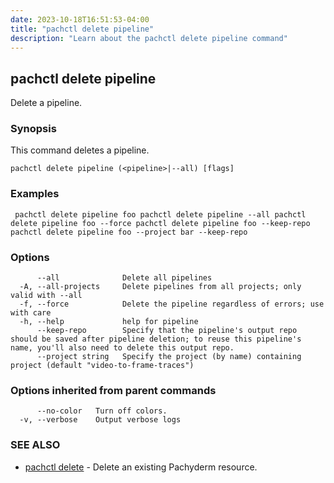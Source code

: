 ```yaml
---
date: 2023-10-18T16:51:53-04:00
title: "pachctl delete pipeline"
description: "Learn about the pachctl delete pipeline command"
---
```


## pachctl delete pipeline

Delete a pipeline.

### Synopsis

This command deletes a pipeline.

```
pachctl delete pipeline (<pipeline>|--all) [flags]
```

### Examples

```
 pachctl delete pipeline foo pachctl delete pipeline --all pachctl delete pipeline foo --force pachctl delete pipeline foo --keep-repo pachctl delete pipeline foo --project bar --keep-repo
```

### Options

```
      --all              Delete all pipelines
  -A, --all-projects     Delete pipelines from all projects; only valid with --all
  -f, --force            Delete the pipeline regardless of errors; use with care
  -h, --help             help for pipeline
      --keep-repo        Specify that the pipeline's output repo should be saved after pipeline deletion; to reuse this pipeline's name, you'll also need to delete this output repo.
      --project string   Specify the project (by name) containing project (default "video-to-frame-traces")
```

### Options inherited from parent commands

```
      --no-color   Turn off colors.
  -v, --verbose    Output verbose logs
```

### SEE ALSO

* [pachctl delete](../pachctl_delete)	 - Delete an existing Pachyderm resource.

